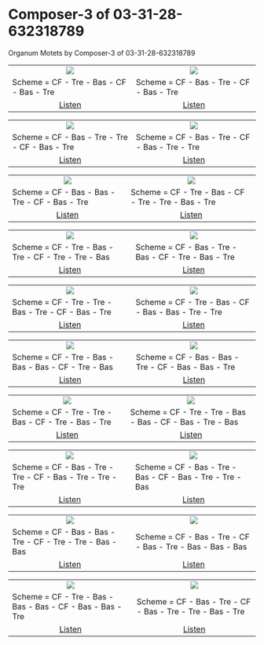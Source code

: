 # Composer-3 of 03-31-28-632318789
Organum Motets by Composer-3 of 03-31-28-632318789

<table>
<tr>
<td align="center" valign="top"><a href="media/ORGANUM.MOTET_03-31-28-632318789/Composer-3/motet_1.pdf"><img src="media/ORGANUM.MOTET_03-31-28-632318789/Composer-3/motet_1.png"></a></td>
<td align="center" valign="top"><a href="media/ORGANUM.MOTET_03-31-28-632318789/Composer-3/motet_2.pdf"><img src="media/ORGANUM.MOTET_03-31-28-632318789/Composer-3/motet_2.png"></a></td>
</tr>
<tr>
<td>Scheme = CF - Tre - Bas - CF - Bas - Tre</td>
<td>Scheme = CF - Bas - Tre - CF - Bas - Tre</td>
</tr>
<tr>
<td align="center"><a href="https://soundcloud.com/03-31-28-63-3/motet-01">Listen</a></td>
<td align="center"><a href="https://soundcloud.com/03-31-28-63-3/motet-02">Listen</a></td>
</tr>
</table>
<table>
<tr>
<td align="center" valign="top"><a href="media/ORGANUM.MOTET_03-31-28-632318789/Composer-3/motet_3.pdf"><img src="media/ORGANUM.MOTET_03-31-28-632318789/Composer-3/motet_3.png"></a></td>
<td align="center" valign="top"><a href="media/ORGANUM.MOTET_03-31-28-632318789/Composer-3/motet_4.pdf"><img src="media/ORGANUM.MOTET_03-31-28-632318789/Composer-3/motet_4.png"></a></td>
</tr>
<tr>
<td>Scheme = CF - Bas - Tre - Tre - CF - Bas - Tre</td>
<td>Scheme = CF - Bas - Tre - CF - Bas - Tre - Tre</td>
</tr>
<tr>
<td align="center"><a href="https://soundcloud.com/03-31-28-63-3/motet-03">Listen</a></td>
<td align="center"><a href="https://soundcloud.com/03-31-28-63-3/motet-04">Listen</a></td>
</tr>
</table>
<table>
<tr>
<td align="center" valign="top"><a href="media/ORGANUM.MOTET_03-31-28-632318789/Composer-3/motet_5.pdf"><img src="media/ORGANUM.MOTET_03-31-28-632318789/Composer-3/motet_5.png"></a></td>
<td align="center" valign="top"><a href="media/ORGANUM.MOTET_03-31-28-632318789/Composer-3/motet_6.pdf"><img src="media/ORGANUM.MOTET_03-31-28-632318789/Composer-3/motet_6.png"></a></td>
</tr>
<tr>
<td>Scheme = CF - Bas - Bas - Tre - CF - Bas - Tre</td>
<td>Scheme = CF - Tre - Bas - CF - Tre - Tre - Bas - Tre</td>
</tr>
<tr>
<td align="center"><a href="https://soundcloud.com/03-31-28-63-3/motet-05">Listen</a></td>
<td align="center"><a href="https://soundcloud.com/03-31-28-63-3/motet-06">Listen</a></td>
</tr>
</table>
<table>
<tr>
<td align="center" valign="top"><a href="media/ORGANUM.MOTET_03-31-28-632318789/Composer-3/motet_7.pdf"><img src="media/ORGANUM.MOTET_03-31-28-632318789/Composer-3/motet_7.png"></a></td>
<td align="center" valign="top"><a href="media/ORGANUM.MOTET_03-31-28-632318789/Composer-3/motet_8.pdf"><img src="media/ORGANUM.MOTET_03-31-28-632318789/Composer-3/motet_8.png"></a></td>
</tr>
<tr>
<td>Scheme = CF - Tre - Bas - Tre - CF - Tre - Tre - Bas</td>
<td>Scheme = CF - Bas - Tre - Bas - CF - Tre - Bas - Tre</td>
</tr>
<tr>
<td align="center"><a href="https://soundcloud.com/03-31-28-63-3/motet-07">Listen</a></td>
<td align="center"><a href="https://soundcloud.com/03-31-28-63-3/motet-08">Listen</a></td>
</tr>
</table>
<table>
<tr>
<td align="center" valign="top"><a href="media/ORGANUM.MOTET_03-31-28-632318789/Composer-3/motet_9.pdf"><img src="media/ORGANUM.MOTET_03-31-28-632318789/Composer-3/motet_9.png"></a></td>
<td align="center" valign="top"><a href="media/ORGANUM.MOTET_03-31-28-632318789/Composer-3/motet_10.pdf"><img src="media/ORGANUM.MOTET_03-31-28-632318789/Composer-3/motet_10.png"></a></td>
</tr>
<tr>
<td>Scheme = CF - Tre - Tre - Bas - Tre - CF - Bas - Tre</td>
<td>Scheme = CF - Tre - Bas - CF - Bas - Bas - Tre - Tre</td>
</tr>
<tr>
<td align="center"><a href="https://soundcloud.com/03-31-28-63-3/motet-09">Listen</a></td>
<td align="center"><a href="https://soundcloud.com/03-31-28-63-3/motet-10">Listen</a></td>
</tr>
</table>
<table>
<tr>
<td align="center" valign="top"><a href="media/ORGANUM.MOTET_03-31-28-632318789/Composer-3/motet_11.pdf"><img src="media/ORGANUM.MOTET_03-31-28-632318789/Composer-3/motet_11.png"></a></td>
<td align="center" valign="top"><a href="media/ORGANUM.MOTET_03-31-28-632318789/Composer-3/motet_12.pdf"><img src="media/ORGANUM.MOTET_03-31-28-632318789/Composer-3/motet_12.png"></a></td>
</tr>
<tr>
<td>Scheme = CF - Tre - Bas - Bas - Bas - CF - Tre - Bas</td>
<td>Scheme = CF - Bas - Bas - Tre - CF - Bas - Bas - Tre</td>
</tr>
<tr>
<td align="center"><a href="https://soundcloud.com/03-31-28-63-3/motet-11">Listen</a></td>
<td align="center"><a href="https://soundcloud.com/03-31-28-63-3/motet-12">Listen</a></td>
</tr>
</table>
<table>
<tr>
<td align="center" valign="top"><a href="media/ORGANUM.MOTET_03-31-28-632318789/Composer-3/motet_13.pdf"><img src="media/ORGANUM.MOTET_03-31-28-632318789/Composer-3/motet_13.png"></a></td>
<td align="center" valign="top"><a href="media/ORGANUM.MOTET_03-31-28-632318789/Composer-3/motet_14.pdf"><img src="media/ORGANUM.MOTET_03-31-28-632318789/Composer-3/motet_14.png"></a></td>
</tr>
<tr>
<td>Scheme = CF - Tre - Tre - Bas - CF - Tre - Bas - Tre</td>
<td>Scheme = CF - Tre - Tre - Bas - Bas - CF - Bas - Tre - Bas</td>
</tr>
<tr>
<td align="center"><a href="https://soundcloud.com/03-31-28-63-3/motet-13">Listen</a></td>
<td align="center"><a href="https://soundcloud.com/03-31-28-63-3/motet-14">Listen</a></td>
</tr>
</table>
<table>
<tr>
<td align="center" valign="top"><a href="media/ORGANUM.MOTET_03-31-28-632318789/Composer-3/motet_15.pdf"><img src="media/ORGANUM.MOTET_03-31-28-632318789/Composer-3/motet_15.png"></a></td>
<td align="center" valign="top"><a href="media/ORGANUM.MOTET_03-31-28-632318789/Composer-3/motet_16.pdf"><img src="media/ORGANUM.MOTET_03-31-28-632318789/Composer-3/motet_16.png"></a></td>
</tr>
<tr>
<td>Scheme = CF - Bas - Tre - Tre - CF - Bas - Tre - Tre - Tre</td>
<td>Scheme = CF - Bas - Tre - Bas - CF - Bas - Tre - Tre - Bas</td>
</tr>
<tr>
<td align="center"><a href="https://soundcloud.com/03-31-28-63-3/motet-15">Listen</a></td>
<td align="center"><a href="https://soundcloud.com/03-31-28-63-3/motet-16">Listen</a></td>
</tr>
</table>
<table>
<tr>
<td align="center" valign="top"><a href="media/ORGANUM.MOTET_03-31-28-632318789/Composer-3/motet_17.pdf"><img src="media/ORGANUM.MOTET_03-31-28-632318789/Composer-3/motet_17.png"></a></td>
<td align="center" valign="top"><a href="media/ORGANUM.MOTET_03-31-28-632318789/Composer-3/motet_18.pdf"><img src="media/ORGANUM.MOTET_03-31-28-632318789/Composer-3/motet_18.png"></a></td>
</tr>
<tr>
<td>Scheme = CF - Bas - Bas - Tre - CF - Tre - Tre - Bas - Bas</td>
<td>Scheme = CF - Bas - Tre - CF - Bas - Tre - Bas - Bas - Bas</td>
</tr>
<tr>
<td align="center"><a href="https://soundcloud.com/03-31-28-63-3/motet-17">Listen</a></td>
<td align="center"><a href="https://soundcloud.com/03-31-28-63-3/motet-18">Listen</a></td>
</tr>
</table>
<table>
<tr>
<td align="center" valign="top"><a href="media/ORGANUM.MOTET_03-31-28-632318789/Composer-3/motet_19.pdf"><img src="media/ORGANUM.MOTET_03-31-28-632318789/Composer-3/motet_19.png"></a></td>
<td align="center" valign="top"><a href="media/ORGANUM.MOTET_03-31-28-632318789/Composer-3/motet_20.pdf"><img src="media/ORGANUM.MOTET_03-31-28-632318789/Composer-3/motet_20.png"></a></td>
</tr>
<tr>
<td>Scheme = CF - Tre - Bas - Bas - Bas - CF - Bas - Bas - Tre</td>
<td>Scheme = CF - Bas - Tre - CF - Bas - Tre - Tre - Bas - Tre</td>
</tr>
<tr>
<td align="center"><a href="https://soundcloud.com/03-31-28-63-3/motet-19">Listen</a></td>
<td align="center"><a href="https://soundcloud.com/03-31-28-63-3/motet-20">Listen</a></td>
</tr>
</table>

